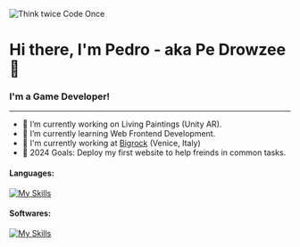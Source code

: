 ![Think twice Code Once](relative/path/in/repository/to/image.svg)
# Hi there, I'm Pedro - aka Pe Drowzee 👋

### **I'm a Game Developer!**
___
- 🔭 I’m currently working on Living Paintings (Unity AR).
- 🌱 I’m currently learning Web Frontend Development.
- 💼 I'm currently working at [Bigrock](https://www.bigrock.it/?gad_source=1&gclid=EAIaIQobChMIl5Sz0YuXhwMVjahoCR28NAGXEAAYASAAEgIi4PD_BwE) (Venice, Italy)
- 🥅 2024 Goals: Deploy my first website to help freinds in common tasks.

#### Languages:
[![My Skills](https://skillicons.dev/icons?i=cs,html,css,js)](https://skillicons.dev)

#### Softwares:
[![My Skills](https://skillicons.dev/icons?i=unity,unreal,vscode)](https://skillicons.dev)
